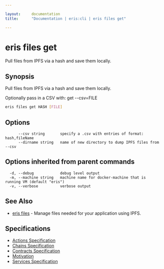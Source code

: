 ```yaml
---

layout:     documentation
title:      "Documentation | eris:cli | eris files get"

---
```


# eris files get

Pull files from IPFS via a hash and save them locally.

## Synopsis

Pull files from IPFS via a hash and save them locally.

Optionally pass in a CSV with: get --csv=FILE

```bash
eris files get HASH [FILE]
```

## Options

```
      --csv string       specify a .csv with entries of format: hash,fileName
      --dirname string   name of new directory to dump IPFS files from --csv
```

## Options inherited from parent commands

```
  -d, --debug            debug level output
  -m, --machine string   machine name for docker-machine that is running VM (default "eris")
  -v, --verbose          verbose output
```

## See Also

* [eris files](https://docs.erisindustries.com/documentation/eris-cli/0.11.4/eris_files/)	 - Manage files needed for your application using IPFS.

## Specifications

* [Actions Specification](https://docs.erisindustries.com/documentation/eris-cli/0.11.4/actions_specification/)
* [Chains Specification](https://docs.erisindustries.com/documentation/eris-cli/0.11.4/chains_specification/)
* [Contracts Specification](https://docs.erisindustries.com/documentation/eris-cli/0.11.4/contracts_specification/)
* [Motivation](https://docs.erisindustries.com/documentation/eris-cli/0.11.4/motivation/)
* [Services Specification](https://docs.erisindustries.com/documentation/eris-cli/0.11.4/services_specification/)


